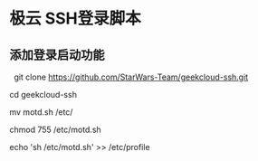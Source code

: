 # 极云 SSH登录脚本

## 添加登录启动功能
   git clone https://github.com/StarWars-Team/geekcloud-ssh.git
  
   cd geekcloud-ssh
  
   mv motd.sh /etc/
  
   chmod 755 /etc/motd.sh
  
   echo 'sh /etc/motd.sh' >> /etc/profile
